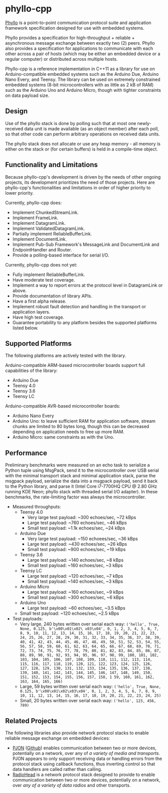 # phyllo-cpp

[Phyllo](https://github.com/ethanjli/phyllo) is a point-to-point communication protocol suite and application framework specification designed for use with embedded systems.

Phyllo provides a specification for high-throughput + reliable + asynchronous message exchange between exactly two (2) peers. Phyllo also provides a specification for applications to communicate with each other across a pair of hosts (which may be either an embedded device or a regular computer) or distributed across multiple hosts.

Phyllo-cpp is a reference implementation in C++11 as a library for use on Arduino-compatible embedded systems such as the Arduino Due, Arduino Nano Every, and Teensy. The library can be used on extremely constrained embedded systems (8-bit microcontrollers with as little as 2 kB of RAM) such as the Arduino Uno and Arduino Micro, though with tighter constraints on data payload size.


## Design

Use of the phyllo stack is done by polling such that at most one newly-received data unit is made available (as an object member) after each poll, so that other code can perform arbitrary operations on received data units.

The phyllo stack does not allocate or use any heap memory - all memory is either on the stack or (for certain buffers) is held in a compile-time object.


## Functionality and Limitations

Because phyllo-cpp's development is driven by the needs of other ongoing projects, its development prioritizes the need of those projects. Here are phyllo-cpp's functionalities and limitations in order of higher priority to lower priority.

Currently, phyllo-cpp does:

- Implement ChunkedStreamLink.
- Implement FrameLink.
- Implement DatagramLink.
- Implement ValidatedDatagramLink.
- Partially implement ReliableBufferLink.
- Implement DocumentLink.
- Implement Pub-Sub Framework's MessageLink and DocumentLink and EndpointHandler and Router.
- Provide a polling-based interface for serial I/O.

Currently, phyllo-cpp does not yet:

- Fully implement ReliableBufferLink.
- Have moderate test coverage.
- Implement a way to report errors at the protocol level in DatagramLink or above.
- Provide documentation of library APIs.
- Have a first alpha release.
- Implement robust fault detection and handling in the transport or application layers.
- Have high test coverage.
- Guarantee portability to any platform besides the supported platforms listed below.


## Supported Platforms

The following platforms are actively tested with the library.

Arduino-compatible ARM-based microcontroller boards support full capabilities of the library:

- Arduino Due
- Teensy 4.0
- Teensy 3.6
- Teensy LC

Arduino-compatible AVR-based microcontroller boards:

- Arduino Nano Every
- Arduino Uno: to leave sufficient RAM for application software, stream chunks are limited to 80 bytes long, though this can be decreased depending on application needs to free up more RAM.
- Arduino Micro: same constraints as with the Uno.


## Performance

Preliminary benchmarks were measured on an echo task to serialize a Python tuple using MsgPack, send it to the microcontroller over USB serial with the minimal transport stack and minimal application stack, parse the msgpack payload, serialize the data into a msgpack payload, send it back to the Python library, and parse it (Intel Core i7-7700HQ CPU @ 2.80 GHz running KDE Neon; phyllo stack with threaded serial I/O adapter). In these benchmarks, the rate-limiting factor was always the microcontroller.

- Measured throughputs:
    - Teensy 4.0
        - Very large test payload: ~300 echoes/sec, ~72 kBps
        - Large test payload: ~760 echoes/sec, ~46 kBps
        - Small test payload: ~1.1k echoes/sec, ~24 kBps
    - Arduino Due
        - Very large test payload: ~150 echoees/sec, ~36 kBps
        - Large test payload: ~430 echoes/sec, ~26 kBps
        - Small test payload: ~900 echoes/sec, ~19 kBps
    - Teensy 3.6
        - Large test payload: ~140 echoes/sec, ~8 kBps
        - Small test payload: ~160 echoes/sec, ~3 kBps
    - Teensy LC
        - Large test payload: ~120 echoes/sec, ~7 kBps
        - Small test payload: ~140 echoes/sec, ~3 kBps
    - Arduino Micro
        - Large test payload: ~160 echoes/sec, ~9 kBps
        - Small test payload: ~300 echoes/sec, ~6 kBps
    - Arduino Uno
        - Large test payload: ~60 echoes/sec, ~3.5 kBps
    - Small test payload: ~120 echoes/sec, ~2.5 kBps
- Test payloads:
    - Very large, 240 bytes written over serial each way: `('hello', True, None, 0.125, b'\x00\x01\x02\ x03\x04', 0, 1, 2, 3, 4, 5, 6, 7, 8, 9, 10, 11, 12, 13, 14, 15, 16, 17, 18, 19, 20, 21, 22, 23, 24, 25, 26, 27, 28, 29, 30, 31, 32, 33, 34, 35, 36, 37, 38, 39, 40, 41, 42, 43, 44, 45, 46, 47, 48, 49, 50, 51, 52, 53, 54, 55, 56, 57, 58, 59, 60, 61, 62, 63, 64, 65, 66, 67, 68, 69, 70, 71, 72, 73, 74, 75, 76, 77, 78, 79, 80, 81, 82, 83, 84, 85, 86, 87, 88, 89, 90, 91, 92, 93, 94, 95, 96, 97, 98, 99, 100, 101, 102, 103, 104, 105, 106, 107, 108, 109, 110, 111, 112, 113, 114, 115, 116, 117, 118, 119, 120, 121, 122, 123, 124, 125, 126, 127, 128, 129, 130, 131, 132, 133, 134, 135, 136, 137, 138, 139, 140, 141, 142, 143, 144, 145, 146, 147, 148, 149, 150, 151, 152, 153, 154, 155, 156, 157, 158, 1 59, 160, 161, 162, 163, 164, 165, 166)`
    - Large, 59 bytes written over serial each way: `('hello', True, None, 0.125, b'\x00\x01\x02\x03\x04', 0, 1, 2, 3, 4, 5, 6, 7, 8, 9, 10, 11, 12, 13, 14, 15, 16, 17, 18, 19, 20, 21, 22, 23, 24, 25)`
    - Small, 20 bytes written over serial each way: `('hello', 123, 456, 789)`


## Related Projects

The following libraries also provide network protocol stacks to enable reliable message exchange on embedded devices:

- [PJON](https://www.pjon.org) ([Github](https://github.com/gioblu/PJON)) enables communication between two or more devices, potentially on a network, over any of *a variety of media and transports*. PJON appears to only support receiving data or handling errors from the protocol stack using callback functions, thus inverting control so that data handlers are called rather than calling.
- [RadioHead](https://www.airspayce.com/mikem/arduino/RadioHead/) is a network protocol stack designed to provide to enable communication between two or more devices, potentially on a network, over *any of a variety of data radios* and other transports.
